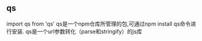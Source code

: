 ## qs
import qs from 'qs'
qs是一个npm仓库所管理的包,可通过npm install qs命令进行安装.
qs是一个url参数转化（parse和stringify）的js库